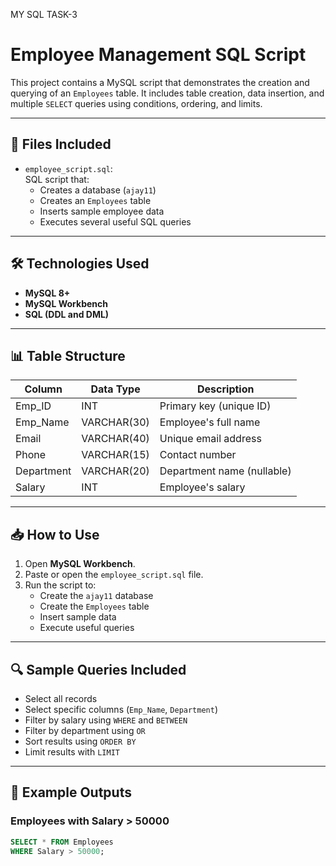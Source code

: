MY SQL TASK-3

# Employee Management SQL Script

This project contains a MySQL script that demonstrates the creation and querying of an `Employees` table. It includes table creation, data insertion, and multiple `SELECT` queries using conditions, ordering, and limits.

---

## 📁 Files Included

- `employee_script.sql`:  
  SQL script that:
  - Creates a database (`ajay11`)
  - Creates an `Employees` table
  - Inserts sample employee data
  - Executes several useful SQL queries

---

## 🛠️ Technologies Used

- **MySQL 8+**
- **MySQL Workbench**
- **SQL (DDL and DML)**

---

## 📊 Table Structure

| Column     | Data Type   | Description                |
|------------|-------------|----------------------------|
| Emp_ID     | INT         | Primary key (unique ID)    |
| Emp_Name   | VARCHAR(30) | Employee's full name       |
| Email      | VARCHAR(40) | Unique email address       |
| Phone      | VARCHAR(15) | Contact number             |
| Department | VARCHAR(20) | Department name (nullable) |
| Salary     | INT         | Employee's salary          |

---

## 📥 How to Use

1. Open **MySQL Workbench**.
2. Paste or open the `employee_script.sql` file.
3. Run the script to:
   - Create the `ajay11` database
   - Create the `Employees` table
   - Insert sample data
   - Execute useful queries

---

## 🔍 Sample Queries Included

- Select all records  
- Select specific columns (`Emp_Name`, `Department`)  
- Filter by salary using `WHERE` and `BETWEEN`  
- Filter by department using `OR`  
- Sort results using `ORDER BY`  
- Limit results with `LIMIT`

---

## 📌 Example Outputs

### Employees with Salary > 50000
```sql
SELECT * FROM Employees
WHERE Salary > 50000;
